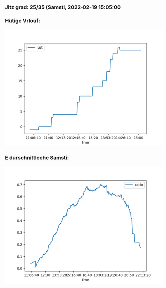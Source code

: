 ### Jitz grad: 25/35 (Samsti, 2022-02-19 15:05:00

### Hütige Vrlouf:
![Graph](Today.png)

### E durschnittleche Samsti:
![Graph](Samsti.png)